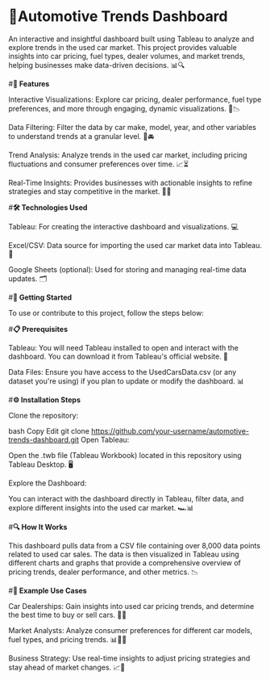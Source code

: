 # **🚗Automotive Trends Dashboard**


An interactive and insightful dashboard built using Tableau to analyze and explore trends in the used car market. This project provides valuable insights into car pricing, fuel types, dealer volumes, and market trends, helping businesses make data-driven decisions. 📊🔍


#**🌟 Features**

Interactive Visualizations: Explore car pricing, dealer performance, fuel type preferences, and more through engaging, dynamic visualizations. 🎨📉

Data Filtering: Filter the data by car make, model, year, and other variables to understand trends at a granular level. 🔎🚘

Trend Analysis: Analyze trends in the used car market, including pricing fluctuations and consumer preferences over time. 📈⏳

Real-Time Insights: Provides businesses with actionable insights to refine strategies and stay competitive in the market. 🏢💡


#**🛠 Technologies Used**

Tableau: For creating the interactive dashboard and visualizations. 💻

Excel/CSV: Data source for importing the used car market data into Tableau. 📂

Google Sheets (optional): Used for storing and managing real-time data updates. 🗂️


#**🚀 Getting Started**

To use or contribute to this project, follow the steps below:


#**📋 Prerequisites**

Tableau: You will need Tableau installed to open and interact with the dashboard. You can download it from Tableau's official website. 🔽

Data Files: Ensure you have access to the UsedCarsData.csv (or any dataset you're using) if you plan to update or modify the dashboard. 📊


#**⚙️ Installation Steps**

Clone the repository:

bash
Copy
Edit
git clone https://github.com/your-username/automotive-trends-dashboard.git
Open Tableau:

Open the .twb file (Tableau Workbook) located in this repository using Tableau Desktop. 🖥️

Explore the Dashboard:

You can interact with the dashboard directly in Tableau, filter data, and explore different insights into the used car market. 🏎️📊


#**🔍 How It Works**

This dashboard pulls data from a CSV file containing over 8,000 data points related to used car sales. The data is then visualized in Tableau using different charts and graphs that provide a comprehensive overview of pricing trends, dealer performance, and other metrics. 📉


#**💼 Example Use Cases**

Car Dealerships: Gain insights into used car pricing trends, and determine the best time to buy or sell cars. 🚙💵

Market Analysts: Analyze consumer preferences for different car models, fuel types, and pricing trends. 📊🧑‍💻

Business Strategy: Use real-time insights to adjust pricing strategies and stay ahead of market changes. 📈📆
